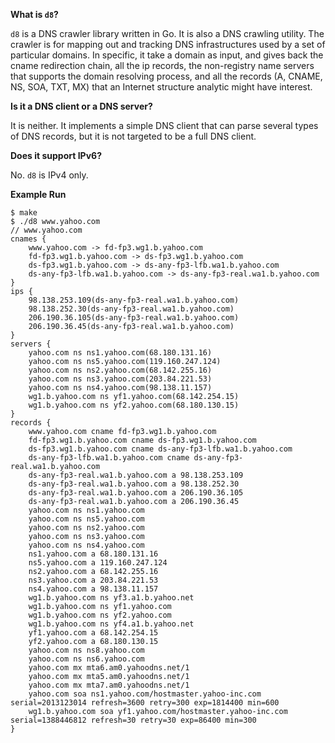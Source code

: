 **What is `d8`?**

`d8` is a DNS crawler library written in Go. It is also a DNS crawling utility.
The crawler is for mapping out and tracking DNS infrastructures used by a set of 
particular domains. In specific, it take a domain as input, and gives back the cname
redirection chain, all the ip records, the non-registry name servers that supports
the domain resolving process, and all the records (A, CNAME, NS, SOA, TXT, MX) that
an Internet structure analytic might have interest.

**Is it a DNS client or a DNS server?**

It is neither. It implements a simple DNS client that can parse several types of DNS
records, but it is not targeted to be a full DNS client.

**Does it support IPv6?**

No. `d8` is IPv4 only.

**Example Run**

	$ make
	$ ./d8 www.yahoo.com
	// www.yahoo.com
	cnames {
	    www.yahoo.com -> fd-fp3.wg1.b.yahoo.com
	    fd-fp3.wg1.b.yahoo.com -> ds-fp3.wg1.b.yahoo.com
	    ds-fp3.wg1.b.yahoo.com -> ds-any-fp3-lfb.wa1.b.yahoo.com
	    ds-any-fp3-lfb.wa1.b.yahoo.com -> ds-any-fp3-real.wa1.b.yahoo.com
	}
	ips {
	    98.138.253.109(ds-any-fp3-real.wa1.b.yahoo.com)
	    98.138.252.30(ds-any-fp3-real.wa1.b.yahoo.com)
	    206.190.36.105(ds-any-fp3-real.wa1.b.yahoo.com)
	    206.190.36.45(ds-any-fp3-real.wa1.b.yahoo.com)
	}
	servers {
	    yahoo.com ns ns1.yahoo.com(68.180.131.16)
	    yahoo.com ns ns5.yahoo.com(119.160.247.124)
	    yahoo.com ns ns2.yahoo.com(68.142.255.16)
	    yahoo.com ns ns3.yahoo.com(203.84.221.53)
	    yahoo.com ns ns4.yahoo.com(98.138.11.157)
	    wg1.b.yahoo.com ns yf1.yahoo.com(68.142.254.15)
	    wg1.b.yahoo.com ns yf2.yahoo.com(68.180.130.15)
	}
	records {
	    www.yahoo.com cname fd-fp3.wg1.b.yahoo.com
	    fd-fp3.wg1.b.yahoo.com cname ds-fp3.wg1.b.yahoo.com
	    ds-fp3.wg1.b.yahoo.com cname ds-any-fp3-lfb.wa1.b.yahoo.com
	    ds-any-fp3-lfb.wa1.b.yahoo.com cname ds-any-fp3-real.wa1.b.yahoo.com
	    ds-any-fp3-real.wa1.b.yahoo.com a 98.138.253.109
	    ds-any-fp3-real.wa1.b.yahoo.com a 98.138.252.30
	    ds-any-fp3-real.wa1.b.yahoo.com a 206.190.36.105
	    ds-any-fp3-real.wa1.b.yahoo.com a 206.190.36.45
	    yahoo.com ns ns1.yahoo.com
	    yahoo.com ns ns5.yahoo.com
	    yahoo.com ns ns2.yahoo.com
	    yahoo.com ns ns3.yahoo.com
	    yahoo.com ns ns4.yahoo.com
	    ns1.yahoo.com a 68.180.131.16
	    ns5.yahoo.com a 119.160.247.124
	    ns2.yahoo.com a 68.142.255.16
	    ns3.yahoo.com a 203.84.221.53
	    ns4.yahoo.com a 98.138.11.157
	    wg1.b.yahoo.com ns yf3.a1.b.yahoo.net
	    wg1.b.yahoo.com ns yf1.yahoo.com
	    wg1.b.yahoo.com ns yf2.yahoo.com
	    wg1.b.yahoo.com ns yf4.a1.b.yahoo.net
	    yf1.yahoo.com a 68.142.254.15
	    yf2.yahoo.com a 68.180.130.15
	    yahoo.com ns ns8.yahoo.com
	    yahoo.com ns ns6.yahoo.com
	    yahoo.com mx mta6.am0.yahoodns.net/1
	    yahoo.com mx mta5.am0.yahoodns.net/1
	    yahoo.com mx mta7.am0.yahoodns.net/1
	    yahoo.com soa ns1.yahoo.com/hostmaster.yahoo-inc.com serial=2013123014 refresh=3600 retry=300 exp=1814400 min=600
	    wg1.b.yahoo.com soa yf1.yahoo.com/hostmaster.yahoo-inc.com serial=1388446812 refresh=30 retry=30 exp=86400 min=300
	}
